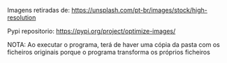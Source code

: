 Imagens retiradas de:
https://unsplash.com/pt-br/images/stock/high-resolution


Pypi repositorio: 
https://pypi.org/project/optimize-images/


NOTA: Ao executar o programa, terá de haver uma cópia da pasta com os ficheiros originais porque o programa transforma os próprios ficheiros